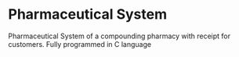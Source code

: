 # Pharmaceutical System
Pharmaceutical System of a compounding pharmacy with receipt for customers. Fully programmed in C language
